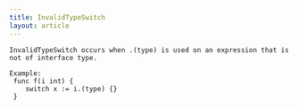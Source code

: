 ```yaml
---
title: InvalidTypeSwitch
layout: article
---
```

<!-- Copyright 2023 The Go Authors. All rights reserved.
     Use of this source code is governed by a BSD-style
     license that can be found in the LICENSE file. -->

<!-- Code generated by generrordocs.go; DO NOT EDIT. -->

```
InvalidTypeSwitch occurs when .(type) is used on an expression that is
not of interface type.

Example:
 func f(i int) {
 	switch x := i.(type) {}
 }
```

